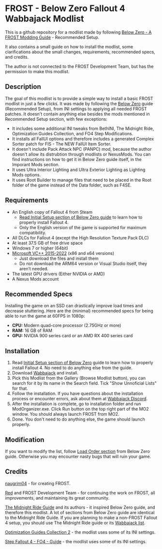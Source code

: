 # FROST - Below Zero Fallout 4 Wabbajack Modlist
This is a github repository for a modlist made by following [Below Zero - A FROST Modding Guide](https://redawt.github.io/f4-frost-guide) -  Recommended Setup. 

It also contains a small guide on how to install the modlist, some clarifications about the small changes, requirements, recommended specs, and credits.

The author is not connected to the FROST Development Team, but has the permission to make this modlist.

## Description
The goal of this modlist is to provide a simple way to install a basic FROST modlist in just a few clicks. It was made by following the [Below Zero](https://redawt.github.io/f4-frost-guide) guide (Recommended Setup), from INI settings to applying all needed FROST patches. It doesn't contain anything else besides the mods mentioned in Recommended Setup section, with few exceptions:
- It includes some additional INI tweaks from BethINI, The Midnight Ride, Optimization Guides Collection, and FO4 Step Modifications.
- It installs all FallUI options and therefore includes a generated Complex Sorter patch for FIS - The NEW FallUI Item Sorter.
- It doesn't include Pack Attack NPC (PANPC) mod, because the author doesn't allow its distrubtion through modlists or NexusMods. You can find instructions on how to get it in Below Zero guide itself, in the Imporant Mods section.
- It uses Ultra Interior Lighting and Ultra Exterior Lighting as Lighting Mods options.
- It uses Root Builder to manage files that need to be placed in the Root folder of the game instead of the Data folder, such as F4SE.

## Requirements
- An English copy of Fallout 4 from Steam
  - [Read Initial Setup section of Below Zero guide](https://redawt.github.io/f4-frost-guide/initialsetup.html) to learn how to properly install Fallout 4.
  - Only the English version of the game is supported for maximum compatibility.
- All DLCs for Fallout 4 (except the High Resolution Texture Pack DLC)
- At least 37.5 GB of free drive space
- Windows 7 or higher (64bit)
- [Microsoft VC++ 2015-2022](https://docs.microsoft.com/en-us/cpp/windows/latest-supported-vc-redist?view=msvc-170) (x86 and x64 versions)
  - Just download the files and install them
  - Do not download the ARM64 version or Visual Studio itself, they aren’t needed.
- The latest GPU drivers (Either NVIDIA or AMD)
- A Nexus Mods account

## Recommended Specs
Installing the game on an SSD can drastically improve load times and decrease stuttering. Here are the (minimal) recommended specs for being able to run the game at 60FPS in 1080p:

- **CPU:** Modern quad-core processor (2.75GHz or more)
- **RAM:** 16 GB of RAM
- **GPU:** NVIDIA 900 series card or an AMD RX 400 series card

## Installation
1. Read [Initial Setup section of Below Zero](https://redawt.github.io/f4-frost-guide/initialsetup.html) guide to learn how to properly install Fallout 4. No need to do anything else from the guide.
2. Download [Wabbajack](https://www.wabbajack.org/) and install.
3. Pick this Modlist from the Gallery (Browse Modlist button), you can search for it by its name in the Search field. Tick "Show Unnoficial Lists" for that.
4. Follow the installation. If you have questions about the installation process or encounter errors, ask about them at [Wabbajack Discord](https://discord.com/invite/wabbajack).
5. After the installation is complete, go to installation folder and run ModOrganizer.exe. Click Run button on the top right part of the MO2 window. You should always launch FROST from MO2.
6. Done. You don't need to do anything else, the game should launch properly.

## Modification 
If you want to modify the list, follow [Load Order section](https://redawt.github.io/f4-frost-guide/normallo.html) from Below Zero guide. Otherwise you may encounter nasty bugs that will ruin your game.

## Credits
[naugrim04](https://www.nexusmods.com/fallout4/users/6324000) - for creating FROST.

[Red](https://www.nexusmods.com/fallout4/users/47725848) and FROST Development Team - for continuing the work on FROST, all improvements, and maintaining its great community.

[The Midnight Ride Guide](https://themidnightride.moddinglinked.com/) and its authors - it inspired Below Zero guide, and therefore this modlist. A lot of sections from Below Zero guide are identical to the Midnight Ride Guide. If you are planning to make a non-FROST Fallout 4 setup, you should use The Midnight Ride guide or its [Wabbajack list](https://themidnightride.moddinglinked.com/wabbajack.html).

[Optimization Guides Collection 2](https://www.nexusmods.com/fallout4/mods/50005) - the modlist uses some of its INI settings.

[Step Fallout 4 - FO4 - Guide](https://www.nexusmods.com/fallout4/mods/74193) - the modlist uses some of its INI settings.
